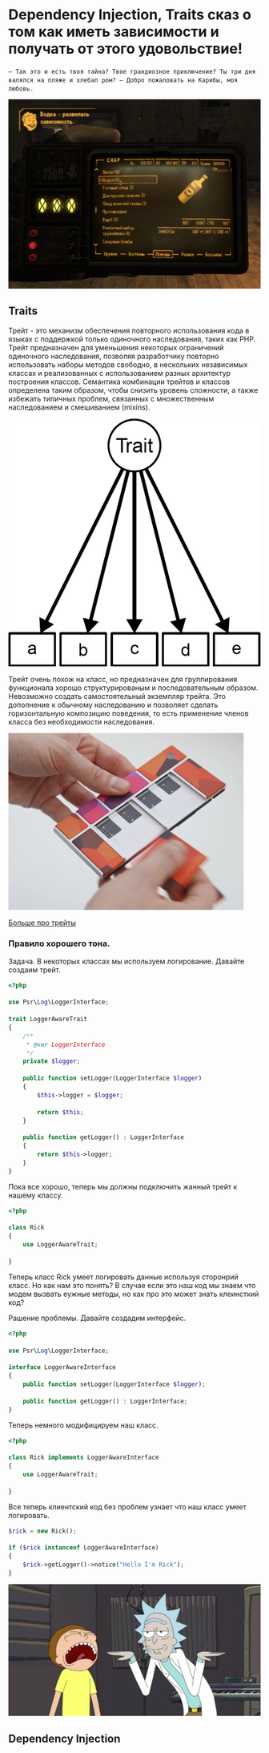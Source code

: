 # Dependency Injection, Traits сказ о том как иметь зависимости и получать от этого удовольствие!

`— Так это и есть твоя тайна? Твое грандиозное приключение? Ты три дня валялся на пляже и хлебал ром?
— Добро пожаловать на Карибы, моя любовь.`

![fallout_addiction](images/fallout_dependency.jpg)

## Traits

Трейт - это механизм обеспечения повторного использования кода в языках с поддержкой только одиночного наследования, таких как PHP. 
Трейт предназначен для уменьшения некоторых ограничений одиночного наследования, позволяя разработчику повторно использовать наборы методов свободно, в нескольких независимых классах и реализованных с использованием разных архитектур построения классов. 
Семантика комбинации трейтов и классов определена таким образом, чтобы снизить уровень сложности, а также избежать типичных проблем, связанных с множественным наследованием и смешиванием (mixins).

![trait_scheme](images/trait_model.png)

Трейт очень похож на класс, но предназначен для группирования функционала хорошо структурированым и последовательным образом. 
Невозможно создать самостоятельный экземпляр трейта. 
Это дополнение к обычному наследованию и позволяет сделать горизонтальную композицию поведения, то есть применение членов класса без необходимости наследования.

![trait_module_phone](images/traite_module_phone.jpg)

[Больше про трейты](https://www.php.net/manual/ru/language.oop5.traits.php)

### Правило хорошего тона.  

Задача. 
В некоторых классах мы используем логирование. Давайте создаим трейт.

```php
<?php

use Psr\Log\LoggerInterface;

trait LoggerAwareTrait
{
    /**
     * @var LoggerInterface 
     */
    private $logger;
    
    public function setLogger(LoggerInterface $logger)
    {
        $this->logger = $logger;
        
        return $this;
    }

    public function getLogger() : LoggerInterface
    {
        return $this->logger;
    }
}
```
Пока все хорошо, теперь мы должны подключить жанный трейт к нашему классу.

```php
<?php

class Rick
{
    use LoggerAwareTrait;

}
```

Теперь класс Rick умеет логировать данные используя сторонрий класс. Но как нам это понять?
В случае если это наш код  мы знаем что модем вызвать еужные методы, но как про это может знать клеинсткий код?

Рашение проблемы. Давайте создадим интерфейс.

```php
<?php

use Psr\Log\LoggerInterface;

interface LoggerAwareInterface
{
    public function setLogger(LoggerInterface $logger);
    
    public function getLogger() : LoggerInterface;
}

```

Теперь немного модифицируем наш класс.

```php
<?php

class Rick implements LoggerAwareInterface 
{
    use LoggerAwareTrait;

}
```
 
Все теперь клиентский код без проблем узнает что наш класс умеет логировать.

```php
$rick = new Rick();

if ($rick instanceof LoggerAwareInterface)
{
    $rick->getLogger()->notice("Hello I'm Rick");
}
```
![rick](images/rick.jpg)

## Dependency Injection

